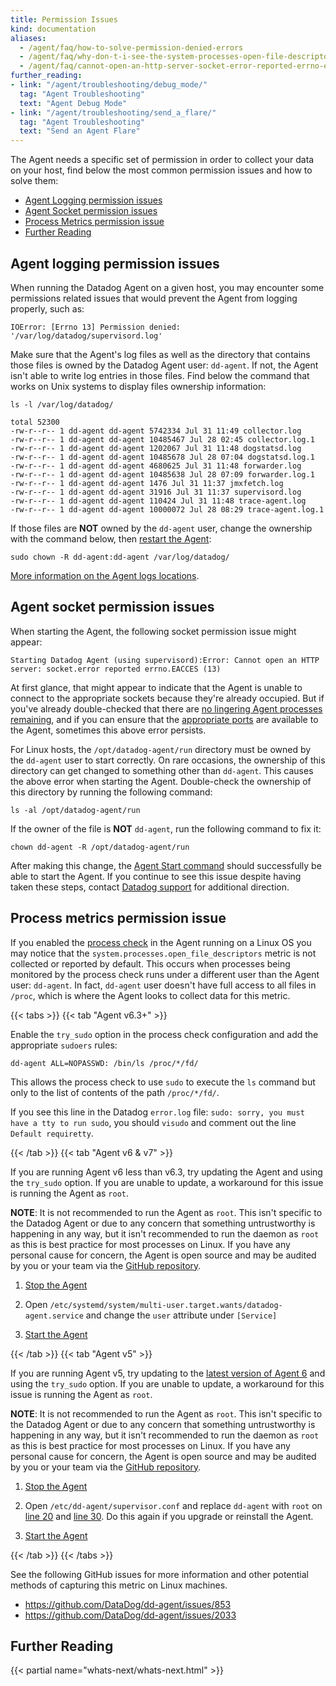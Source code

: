 ```yaml
---
title: Permission Issues
kind: documentation
aliases:
  - /agent/faq/how-to-solve-permission-denied-errors
  - /agent/faq/why-don-t-i-see-the-system-processes-open-file-descriptors-metric
  - /agent/faq/cannot-open-an-http-server-socket-error-reported-errno-eacces-13
further_reading:
- link: "/agent/troubleshooting/debug_mode/"
  tag: "Agent Troubleshooting"
  text: "Agent Debug Mode"
- link: "/agent/troubleshooting/send_a_flare/"
  tag: "Agent Troubleshooting"
  text: "Send an Agent Flare"
---
```


The Agent needs a specific set of permission in order to collect your data on your host, find below the most common permission issues and how to solve them:

* [Agent Logging permission issues](#agent-logging-permission-issues)
* [Agent Socket permission issues](#agent-socket-permission-issues)
* [Process Metrics permission issue](#process-metrics-permission-issue)
* [Further Reading](#further-reading)

## Agent logging permission issues

When running the Datadog Agent on a given host, you may encounter some permissions related issues that would prevent the Agent from logging properly, such as:

```text
IOError: [Errno 13] Permission denied: '/var/log/datadog/supervisord.log'
```

Make sure that the Agent's log files as well as the directory that contains those files is owned by the Datadog Agent user: `dd-agent`. If not, the Agent isn't able to write log entries in those files. Find below the command that works on Unix systems to display files ownership information:

```text
ls -l /var/log/datadog/

total 52300
-rw-r--r-- 1 dd-agent dd-agent 5742334 Jul 31 11:49 collector.log
-rw-r--r-- 1 dd-agent dd-agent 10485467 Jul 28 02:45 collector.log.1
-rw-r--r-- 1 dd-agent dd-agent 1202067 Jul 31 11:48 dogstatsd.log
-rw-r--r-- 1 dd-agent dd-agent 10485678 Jul 28 07:04 dogstatsd.log.1
-rw-r--r-- 1 dd-agent dd-agent 4680625 Jul 31 11:48 forwarder.log
-rw-r--r-- 1 dd-agent dd-agent 10485638 Jul 28 07:09 forwarder.log.1
-rw-r--r-- 1 dd-agent dd-agent 1476 Jul 31 11:37 jmxfetch.log
-rw-r--r-- 1 dd-agent dd-agent 31916 Jul 31 11:37 supervisord.log
-rw-r--r-- 1 dd-agent dd-agent 110424 Jul 31 11:48 trace-agent.log
-rw-r--r-- 1 dd-agent dd-agent 10000072 Jul 28 08:29 trace-agent.log.1
```

If those files are **NOT** owned by the `dd-agent` user, change the ownership with the command below, then [restart the Agent][1]:

```text
sudo chown -R dd-agent:dd-agent /var/log/datadog/
```

[More information on the Agent logs locations][2].

## Agent socket permission issues

When starting the Agent, the following socket permission issue might appear:

```text
Starting Datadog Agent (using supervisord):Error: Cannot open an HTTP server: socket.error reported errno.EACCES (13)
```

At first glance, that might appear to indicate that the Agent is unable to connect to the appropriate sockets because they're already occupied. But if you've already double-checked that there are [no lingering Agent processes remaining][3], and if you can ensure that the [appropriate ports][4] are available to the Agent, sometimes this above error persists.

For Linux hosts, the `/opt/datadog-agent/run` directory must be owned by the `dd-agent` user to start correctly. On rare occasions, the ownership of this directory can get changed to something other than `dd-agent`. This causes the above error when starting the Agent. Double-check the ownership of this directory by running the following command:

```text
ls -al /opt/datadog-agent/run
```

If the owner of the file is **NOT** `dd-agent`, run the following command to fix it:

```text
chown dd-agent -R /opt/datadog-agent/run
```

After making this change, the [Agent Start command][5] should successfully be able to start the Agent. If you continue to see this issue despite having taken these steps, contact [Datadog support][6] for additional direction.

## Process metrics permission issue

If you enabled the [process check][7] in the Agent running on a Linux OS you may notice that the `system.processes.open_file_descriptors` metric is not collected or reported by default.
This occurs when processes being monitored by the process check runs under a different user than the Agent user: `dd-agent`. In fact, `dd-agent` user doesn't have full access to all files in `/proc`, which is where the Agent looks to collect data for this metric.

{{< tabs >}}
{{< tab "Agent v6.3+" >}}

Enable the `try_sudo` option in the process check configuration and add the appropriate `sudoers` rules:

```text
dd-agent ALL=NOPASSWD: /bin/ls /proc/*/fd/
```

This allows the process check to use `sudo` to execute the `ls` command but only to the list of contents of the path `/proc/*/fd/`.

If you see this line in the Datadog `error.log` file: `sudo: sorry, you must have a tty to run sudo`, you should `visudo` and comment out the line `Default requiretty`.

{{< /tab >}}
{{< tab "Agent v6 & v7" >}}

If you are running Agent v6 less than v6.3, try updating the Agent and using the `try_sudo` option. If you are unable to update, a workaround for this issue is running the Agent as `root`.

**NOTE**: It is not recommended to run the Agent as `root`. This isn't specific to the Datadog Agent or due to any concern that something untrustworthy is happening in any way, but it isn't recommended to run the daemon as `root` as this is best practice for most processes on Linux. If you have any personal cause for concern, the Agent is open source and may be audited by you or your team via the [GitHub repository][1].

1. [Stop the Agent][2]

2. Open `/etc/systemd/system/multi-user.target.wants/datadog-agent.service` and change the `user​` attribute under `[Service]`

3. [Start the Agent][3]

[1]: https://github.com/DataDog/datadog-agent
[2]: /agent/guide/agent-commands/#stop-the-agent
[3]: /agent/guide/agent-commands/#start-the-agent
{{< /tab >}}
{{< tab "Agent v5" >}}

If you are running Agent v5, try updating to the [latest version of Agent 6][1] and using the `try_sudo` option. If you are unable to update, a workaround for this issue is running the Agent as `root`.

**NOTE**: It is not recommended to run the Agent as `root`. This isn't specific to the Datadog Agent or due to any concern that something untrustworthy is happening in any way, but it isn't recommended to run the daemon as `root` as this is best practice for most processes on Linux. If you have any personal cause for concern, the Agent is open source and may be audited by you or your team via the [GitHub repository][2].

1. [Stop the Agent][3]

2. Open `/etc/dd-agent/supervisor.conf` and replace `dd-agent` with `root` on [line 20][4] and [line 30][5]. Do this again if you upgrade or reinstall the Agent.

3. [Start the Agent][6]

[1]: /agent/guide/upgrade-to-agent-v6/
[2]: https://github.com/DataDog/dd-agent
[3]: /agent/guide/agent-commands/?tab=agentv5#stop-the-agent
[4]: https://github.com/DataDog/dd-agent/blob/master/packaging/supervisor.conf#L20
[5]: https://github.com/DataDog/dd-agent/blob/master/packaging/supervisor.conf#L30
[6]: /agent/guide/agent-commands/?tab=agentv5#start-the-agent
{{< /tab >}}
{{< /tabs >}}

See the following GitHub issues for more information and other potential methods of capturing this metric on Linux machines.

* https://github.com/DataDog/dd-agent/issues/853
* https://github.com/DataDog/dd-agent/issues/2033

## Further Reading

{{< partial name="whats-next/whats-next.html" >}}

[1]: /agent/guide/agent-commands/
[2]: /agent/guide/agent-log-files/
[3]: /agent/faq/error-restarting-agent-already-listening-on-a-configured-port/
[4]: /agent/faq/network/
[5]: /agent/guide/agent-commands/#start-the-agent
[6]: /help/
[7]: /integrations/process/
